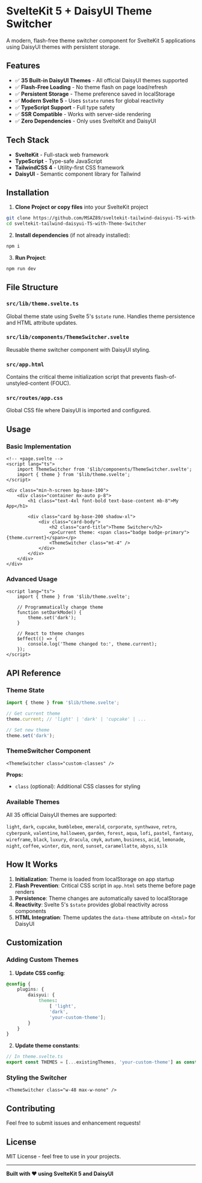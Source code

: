 # SvelteKit 5 + DaisyUI Theme Switcher

A modern, flash-free theme switcher component for SvelteKit 5 applications using DaisyUI themes with persistent storage.

## Features

- ✅ **35 Built-in DaisyUI Themes** - All official DaisyUI themes supported
- ✅ **Flash-Free Loading** - No theme flash on page load/refresh
- ✅ **Persistent Storage** - Theme preference saved in localStorage
- ✅ **Modern Svelte 5** - Uses `$state` runes for global reactivity
- ✅ **TypeScript Support** - Full type safety
- ✅ **SSR Compatible** - Works with server-side rendering
- ✅ **Zero Dependencies** - Only uses SvelteKit and DaisyUI

## Tech Stack

- **SvelteKit** - Full-stack web framework
- **TypeScript** - Type-safe JavaScript
- **TailwindCSS 4** - Utility-first CSS framework
- **DaisyUI** - Semantic component library for Tailwind

## Installation

1. **Clone Project or copy files** into your SvelteKit project

```bash
git clone https://github.com/MSAZ89/sveltekit-tailwind-daisyui-TS-with-Theme-Switcher.git
cd sveltekit-tailwind-daisyui-TS-with-Theme-Switcher
```

2. **Install dependencies** (if not already installed):

```bash
npm i
```

3. **Run Project**:

```bash
npm run dev
```

## File Structure

### `src/lib/theme.svelte.ts`

Global theme state using Svelte 5's `$state` rune. Handles theme persistence and HTML attribute updates.

### `src/lib/components/ThemeSwitcher.svelte`

Reusable theme switcher component with DaisyUI styling.

### `src/app.html`

Contains the critical theme initialization script that prevents flash-of-unstyled-content (FOUC).

### `src/routes/app.css`

Global CSS file where DaisyUI is imported and configured.

## Usage

### Basic Implementation

```svelte
<!-- +page.svelte -->
<script lang="ts">
	import ThemeSwitcher from '$lib/components/ThemeSwitcher.svelte';
	import { theme } from '$lib/theme.svelte';
</script>

<div class="min-h-screen bg-base-100">
	<div class="container mx-auto p-8">
		<h1 class="text-4xl font-bold text-base-content mb-8">My App</h1>

		<div class="card bg-base-200 shadow-xl">
			<div class="card-body">
				<h2 class="card-title">Theme Switcher</h2>
				<p>Current theme: <span class="badge badge-primary">{theme.current}</span></p>
				<ThemeSwitcher class="mt-4" />
			</div>
		</div>
	</div>
</div>
```

### Advanced Usage

```svelte
<script lang="ts">
	import { theme } from '$lib/theme.svelte';

	// Programmatically change theme
	function setDarkMode() {
		theme.set('dark');
	}

	// React to theme changes
	$effect(() => {
		console.log('Theme changed to:', theme.current);
	});
</script>
```

## API Reference

### Theme State

```typescript
import { theme } from '$lib/theme.svelte';

// Get current theme
theme.current; // 'light' | 'dark' | 'cupcake' | ...

// Set new theme
theme.set('dark');
```

### ThemeSwitcher Component

```svelte
<ThemeSwitcher class="custom-classes" />
```

**Props:**

- `class` (optional): Additional CSS classes for styling

### Available Themes

All 35 official DaisyUI themes are supported:

`light`, `dark`, `cupcake`, `bumblebee`, `emerald`, `corporate`, `synthwave`, `retro`, `cyberpunk`, `valentine`, `halloween`, `garden`, `forest`, `aqua`, `lofi`, `pastel`, `fantasy`, `wireframe`, `black`, `luxury`, `dracula`, `cmyk`, `autumn`, `business`, `acid`, `lemonade`, `night`, `coffee`, `winter`, `dim`, `nord`, `sunset`, `caramellatte`, `abyss`, `silk`

## How It Works

1. **Initialization**: Theme is loaded from localStorage on app startup
2. **Flash Prevention**: Critical CSS script in `app.html` sets theme before page renders
3. **Persistence**: Theme changes are automatically saved to localStorage
4. **Reactivity**: Svelte 5's `$state` provides global reactivity across components
5. **HTML Integration**: Theme updates the `data-theme` attribute on `<html>` for DaisyUI

## Customization

### Adding Custom Themes

1. **Update CSS config**:

```css
@config {
	plugins: {
		daisyui: {
			themes:
				[ 'light',
				'dark',
				'your-custom-theme'];
		}
	}
}
```

2. **Update theme constants**:

```typescript
// In theme.svelte.ts
export const THEMES = [...existingThemes, 'your-custom-theme'] as const;
```

### Styling the Switcher

```svelte
<ThemeSwitcher class="w-48 max-w-none" />
```

## Contributing

Feel free to submit issues and enhancement requests!

## License

MIT License - feel free to use in your projects.

---

**Built with ❤️ using SvelteKit 5 and DaisyUI**
